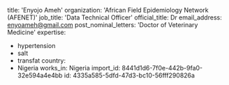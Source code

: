 title: 'Enyojo Ameh'
organization: 'African Field Epidemiology Network (AFENET)'
job_title: 'Data Technical Officer'
official_title: Dr
email_address: enyoameh@gmail.com
post_nominal_letters: 'Doctor of Veterinary Medicine'
expertise:
  - hypertension
  - salt
  - transfat
country:
  - Nigeria
works_in: Nigeria
import_id: 8441d1d6-7f0e-442b-9fa0-32e594a4e4bb
id: 4335a585-5dfd-47d3-bc10-56fff290826a
